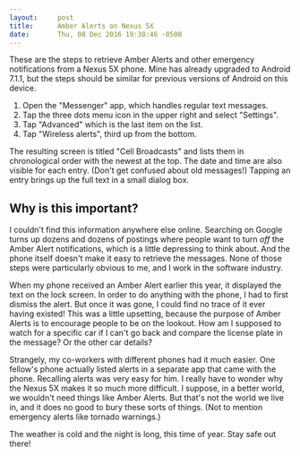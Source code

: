 ```yaml
---
layout:     post
title:      Amber Alerts on Nexus 5X
date:       Thu, 08 Dec 2016 19:30:46 -0500
---
```

These are the steps to retrieve Amber Alerts and other emergency notifications
from a Nexus 5X phone.  Mine has already upgraded to Android 7.1.1, but the
steps should be similar for previous versions of Android on this device.

1. Open the "Messenger" app, which handles regular text messages.
2. Tap the three dots menu icon in the upper right and select "Settings".
3. Tap "Advanced" which is the last item on the list.
4. Tap "Wireless alerts", third up from the bottom.

The resulting screen is titled "Cell Broadcasts" and lists them in chronological
order with the newest at the top.  The date and time are also visible for each
entry.  (Don't get confused about old messages!)  Tapping an entry brings up the
full text in a small dialog box.

## Why is this important? ##

I couldn't find this information anywhere else online.  Searching on Google
turns up dozens and dozens of postings where people want to turn _off_ the Amber
Alert notifications, which is a little depressing to think about.  And the phone
itself doesn't make it easy to retrieve the messages.  None of those steps were
particularly obvious to me, and I work in the software industry.

When my phone received an Amber Alert earlier this year, it displayed the text
on the lock screen.  In order to do anything with the phone, I had to first
dismiss the alert.  But once it was gone, I could find no trace of it ever
having existed!  This was a little upsetting, because the purpose of Amber
Alerts is to encourage people to be on the lookout.  How am I supposed to watch
for a specific car if I can't go back and compare the license plate in the
message?  Or the other car details?

Strangely, my co-workers with different phones had it much easier.  One fellow's
phone actually listed alerts in a separate app that came with the phone.
Recalling alerts was very easy for him.  I really have to wonder why the Nexus
5X makes it so much more difficult.  I suppose, in a better world, we wouldn't
need things like Amber Alerts.  But that's not the world we live in, and it
does no good to bury these sorts of things.  (Not to mention emergency alerts
like tornado warnings.)

The weather is cold and the night is long, this time of year.  Stay safe out
there!
